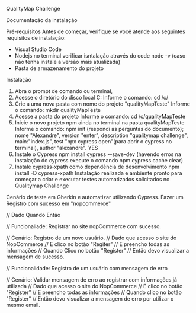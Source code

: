 QualityMap Challenge

Documentação da instalação 

Pré-requisitos
Antes de começar, verifique se você atende aos seguintes requisitos de instalação:

* Visual Studio Code
* Nodejs no terminal verificar isntalação através do code node -v (caso não tenha instale a versão mais atualizada)
* Pasta de armazenamento do projeto

Instalação 

1. Abra o prompt de comando ou terminal,
2. Acesse o diretório do disco local C:
   Informe o comando:
   cd /c/
3. Crie a uma nova pasta com nome do projeto "qualityMapTeste"
   Informe o comando:
   mkdir qualityMapTeste
4. Acesse a pasta do projeto
   Informe o comando:
   cd /c/qualityMapTeste
5. Inicie o novo projeto npm
   ainda no terminal na pasta qualityMapTeste Informe o comando:
    npm init (respondi as perguntas do documento);
    nome "Alexandre", version "enter", description "qualitymap challenge", main:"index.js", test "npx cypress open"(para abrir o cypress no terminal), author "alexandre". YES
6. Instale o Cypress
   npm install cypress --save-dev (havendo erros na instalação do cypress execute o comando npm cypress cache clear) 
7. Instale cypress-xpath como dependência de desenvolvimento
    npm install -D cypress-xpath
Instalação realizada e ambiente pronto para começar a criar e executar testes automatizados solicitados no Qualitymap Challenge



Cenário de teste em Gherkin e automatizar utilizando Cypress.
Fazer um Registro com sucesso em "nopcommerce"

// Dado Quando Então

// Funcionaliade: Registrar no site nopCommerce com sucesso.

// Cenário: Registro de um novo usuário.
// Dado que acesso o site do NopCommerce
// E clico no botão "Regiter"
// E preencho todas as informações 
// Quando Clico no botão "Register"
// Então devo visualizar a mensagem de sucesso.


// Funcionalidade: Registro de um usuário com mensagem de erro

// Cenário: Validar mensagem de erro ao registrar com informações já utilizada
// Dado que acesso o site do NopCommerce 
// E clico no botão "Register"
// E preencho todas as informações
// Quando clico no botão "Register"
// Então devo visualizar a mensagem de erro por utilizar o mesmo email.